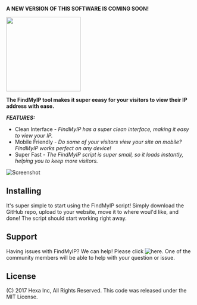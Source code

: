 **A NEW VERSION OF THIS SOFTWARE IS COMING SOON!**

<img src="https://myhexa.co/back/assets/img/logo.png" alt="" width="200">


**The FindMyIP tool makes it super eeasy for your visitors to view their IP address with ease.**<br>

**_FEATURES:_**

* Clean Interface - _FindMyIP has a super clean interface, making it easy to view your IP._
* Mobile Friendly - _Do some of your visitors view your site on mobile? FindMyIP works perfect on any device!_
* Super Fast - _The FindMyIP script is super small, so it loads instantly, helping you to keep more visitors._


![Screenshot](https://myhexa.co/images/findmyip.png)

## Installing

It's super simple to start using the FindMyIP script! Simply download the GitHub repo, upload to your website, move it to 
where woul'd like, and done! The script should start working right away.

## Support

Having issues with FindMyIP? We can help! Please click ![here](https://community.myhexa.co/t/findmyip). One of the community
members will be able to help with your question or issue.

## License

(C) 2017 Hexa Inc, All Rights Reserved. This code was released under the MIT License.
